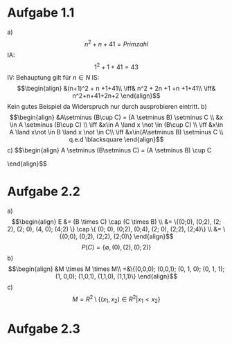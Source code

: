 # Aufgabe 1.1
a) $$n^2 + n +41 = Primzahl$$
IA: $$1^2 + 1+41 = 43$$
IV: Behauptung gilt für  $n\in N$
IS: $$\begin{align}
&(n+1)^2 + n +1+41\\
\iff& n^2 + 2n +1 +n +1+41\\
\iff& n^2+n+41+2n+2
\end{align}$$
Kein gutes Beispiel da Widerspruch nur durch ausprobieren eintritt.
b)$$\begin{align}
&A\setminus (B\cup C) = (A \setminus B) \setminus C \\
&x \in A \setminus (B\cup C) \\
\iff &x\in A \land x \not \in (B\cup C) \\
\iff &x\in A \land x\not \in B \land x \not \in C\\
\iff &x\in(A\setminus B) \setminus C \\
q.e.d \blacksquare
\end{align}$$
c) $$\begin{align}
A \setminus (B\setminus C) = (A \setminus B) \cup C

\end{align}$$
# Aufgabe 2.2
a)
$$\begin{align}
E &= (B \times C) \cap (C \times B) \\
  &= \{(0;0), (0;2), (2; 2), (2; 0), (4, 0); (4;2) \} \cap \{ (0; 0), (0;2), (0;4), (2; 0), (2;2), (2;4)\} \\
  &= \{(0;0), (0;2), (2;2), (2;0)\}
\end{align}$$
$$P(C) =\{\emptyset, (0), (2), (0;2)\} $$
b)
$$\begin{align}
&M \times M \times M\\
=&\{(0,0,0); (0,0,1); (0, 1, 0); (0, 1, 1); (1, 0,0); (1,0,1), (1,1,0), (1,1,1)\}
\end{align}$$
c) $$M = R^2 \setminus \{(x_1, x_2)\in R^2 | x_1 < x_2\}$$
# Aufgabe 2.3